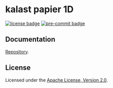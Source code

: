 # kalast papier 1D

[![license badge]][license link]
[![pre-commit badge]][pre-commit link]

## Documentation

[Repository][repository link].

## License

Licensed under the [Apache License, Version 2.0][license link].

[repository link]: https://gitlab-as.oma.be/gregoireh/kalast
[license link]: https://gitlab-as.oma.be/gregoireh/kalast/-/raw/main/LICENSE
[license badge]: https://img.shields.io/badge/License-Apache%202.0-blue.svg
[pre-commit link]: https://pre-commit.com
[pre-commit badge]: https://img.shields.io/badge/pre--commit-enabled-brightgreen?logo=pre-commit&logoColor=white
